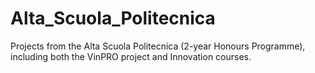# Alta_Scuola_Politecnica
Projects from the Alta Scuola Politecnica (2-year Honours Programme), including both the VinPRO project and Innovation courses.
